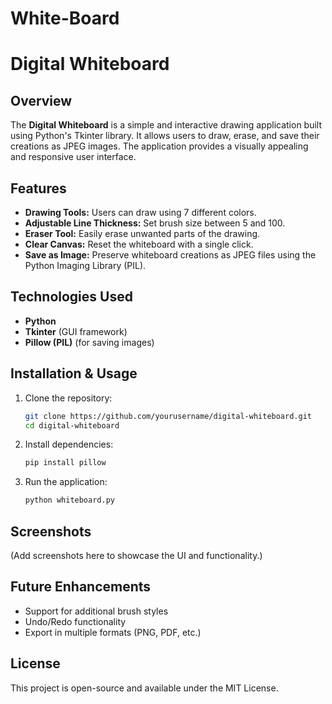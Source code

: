 # White-Board
# Digital Whiteboard

## Overview
The **Digital Whiteboard** is a simple and interactive drawing application built using Python's Tkinter library. It allows users to draw, erase, and save their creations as JPEG images. The application provides a visually appealing and responsive user interface.

## Features
- **Drawing Tools:** Users can draw using 7 different colors.
- **Adjustable Line Thickness:** Set brush size between 5 and 100.
- **Eraser Tool:** Easily erase unwanted parts of the drawing.
- **Clear Canvas:** Reset the whiteboard with a single click.
- **Save as Image:** Preserve whiteboard creations as JPEG files using the Python Imaging Library (PIL).

## Technologies Used
- **Python**
- **Tkinter** (GUI framework)
- **Pillow (PIL)** (for saving images)

## Installation & Usage
1. Clone the repository:
   ```sh
   git clone https://github.com/yourusername/digital-whiteboard.git
   cd digital-whiteboard
   ```
2. Install dependencies:
   ```sh
   pip install pillow
   ```
3. Run the application:
   ```sh
   python whiteboard.py
   ```

## Screenshots
(Add screenshots here to showcase the UI and functionality.)

## Future Enhancements
- Support for additional brush styles
- Undo/Redo functionality
- Export in multiple formats (PNG, PDF, etc.)

## License
This project is open-source and available under the MIT License.

